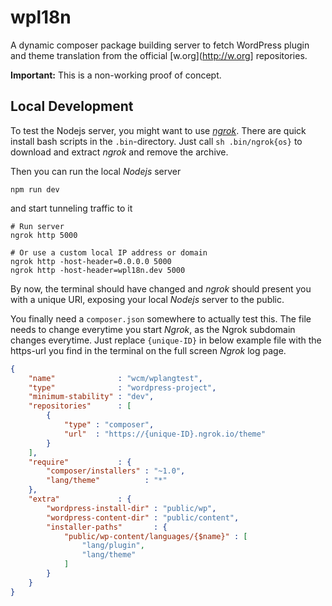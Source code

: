 # wpl18n

A dynamic composer package building server to fetch WordPress plugin and 
theme translation from the official [w.org](http://w.org] repositories.

**Important:** This is a non-working proof of concept.

## Local Development

To test the Nodejs server, you might want to use _[ngrok](https://ngrok.com/download)_. 
There are quick install bash scripts in the `.bin`-directory. Just call 
`sh .bin/ngrok{os}` to download and extract _ngrok_ and remove the archive.

Then you can run the local _Nodejs_ server

    npm run dev

and start tunneling traffic to it

	# Run server
	ngrok http 5000

	# Or use a custom local IP address or domain 
	ngrok http -host-header=0.0.0.0 5000
	ngrok http -host-header=wpl18n.dev 5000

By now, the terminal should have changed and _ngrok_ should present you with 
a unique URl, exposing your local _Nodejs_ server to the public.

You finally need a `composer.json` somewhere to actually test this. The file 
needs to change everytime you start _Ngrok_, as the Ngrok subdomain changes 
everytime. Just replace `{unique-ID}` in below example file with the https-url 
you find in the terminal on the full screen _Ngrok_ log page. 

```json
{
	"name"              : "wcm/wplangtest",
	"type"              : "wordpress-project",
	"minimum-stability" : "dev",
	"repositories"      : [
		{
			"type" : "composer",
			"url"  : "https://{unique-ID}.ngrok.io/theme"
		}
	],
	"require"           : {
		"composer/installers" : "~1.0",
		"lang/theme"          : "*"
	},
	"extra"             : {
		"wordpress-install-dir" : "public/wp",
		"wordpress-content-dir" : "public/content",
		"installer-paths"       : {
			"public/wp-content/languages/{$name}" : [
				"lang/plugin",
				"lang/theme"
			]
		}
	}
}
```
